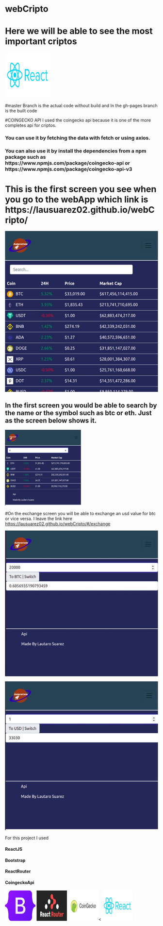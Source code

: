 # webCripto
<h1>Here we will be able to see the most important criptos</h1>

<img src="react-logo.jpg" height="150" width="150"/>


#master Branch is the actual code without build and In the gh-pages branch is the built code

#COINGECKO API
<hi> I used the coingecko api because it is one of the more completes api for criptos. </h1>

<h3>You can use it by fetching the data with fetch or using axios.</h3> 

<h3>You can also use it by install the dependencies from a npm package such as https://www.npmjs.com/package/coingecko-api or https://www.npmjs.com/package/coingecko-api-v3 </h3>

<h1>This is the first screen you see when you go to the webApp which link is https://lausuarez02.github.io/webCripto/</h1>

![first](/cripto.jpeg) 

<h2>In the first screen you would be able to search by the name or the symbol such as btc or eth. Just as the screen below shows it.</h2>
<img src="cripto01.jpeg" height="250" width="250" />


#On the exchange screen you will be able to exchange an usd value for btc or vice versa. I leave the link here https://lausuarez02.github.io/webCripto/#/exchange




![third](/cripto02.jpeg)

![fourth](/cripto03.jpeg)





For this project I used
<h4>ReactJS</h4>
<h4>Bootstrap</h4>
<h4>ReactRouter</h4>
<h4>CoingeckoApi</h4>

<img src="bootstrap.png" height="100" width="100"/>
<img src="reactRouter.png" height="100" width="100"/>
<img src="/coin.png" height="100" width="100"/><
<img src="react-logo.jpg" height="100" width="100"/>






